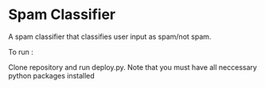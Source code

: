 # Spam Classifier

A spam classifier that classifies user input as spam/not spam. 

To run :

Clone repository and run deploy.py. Note that you must have all neccessary python packages installed
